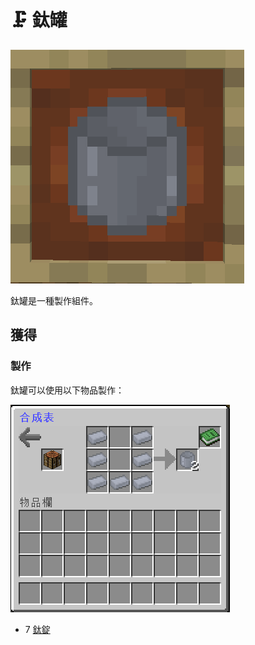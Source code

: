 # 🗜 鈦罐

![](<../.gitbook/assets/image (225) (1) (1).png>)

鈦罐是一種製作組件。

## 獲得

### 製作

鈦罐可以使用以下物品製作：

![](<../.gitbook/assets/image (182).png>)

* 7 [鈦錠](titanium-ingot.md)
